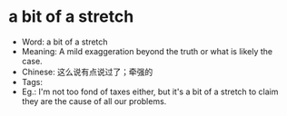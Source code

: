 # a bit of a stretch

- Word: a bit of a stretch
- Meaning: A mild exaggeration beyond the truth or what is likely the case.
- Chinese: 这么说有点说过了；牵强的
- Tags: 
- Eg.: I'm not too fond of taxes either, but it's a bit of a stretch to claim they are the cause of all our problems.
